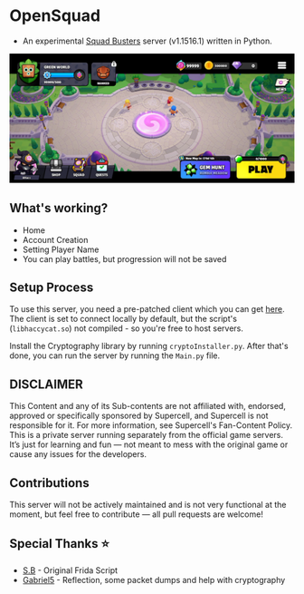 # OpenSquad

- An experimental [Squad Busters](https://squadbusters.supercell.com/) server (v1.1516.1) written in Python.

![Screenshot](image-2.png)

## What's working?
- Home
- Account Creation
- Setting Player Name
- You can play battles, but progression will not be saved

## Setup Process
To use this server, you need a pre-patched client which you can get [here](https://mega.nz/file/vscRxA6R#b4-RQ90YB9SqjCDKr_JkgawVDZ8TF6E2F0DCp3aVaFo). The client is set to connect locally by default, but the script's (`libhaccycat.so`) not compiled - so you're free to host servers.

Install the Cryptography library by running `cryptoInstaller.py`. After that's done, you can run the server by running the `Main.py` file.

## DISCLAIMER
This Content and any of its Sub-contents are not affiliated with, endorsed, approved or specifically sponsored by Supercell, and Supercell is not responsible for it. For more information, see Supercell's Fan-Content Policy. This is a private server running separately from the official game servers. It’s just for learning and fun — not meant to mess with the original game or cause any issues for the developers.

## Contributions
This server will not be actively maintained and is not very functional at the moment, but feel free to contribute — all pull requests are welcome!

## Special Thanks ⭐
- [S.B](https://www.github.com/PeterHackz) - Original Frida Script
- [Gabriel5](https://github.com/Gabriel55ita) - Reflection, some packet dumps and help with cryptography
